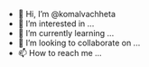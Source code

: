 - 👋 Hi, I’m @komalvachheta
- 👀 I’m interested in ...
- 🌱 I’m currently learning ...
- 💞️ I’m looking to collaborate on ...
- 📫 How to reach me ...

<!---
komalvachheta/komalvachheta is a ✨ special ✨ repository because its `README.md` (this file) appears on your GitHub profile.
You can click the Preview link to take a look at your changes.
--->
